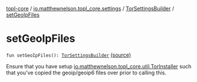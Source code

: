 [topl-core](../../index.md) / [io.matthewnelson.topl_core.settings](../index.md) / [TorSettingsBuilder](index.md) / [setGeoIpFiles](./set-geo-ip-files.md)

# setGeoIpFiles

`fun setGeoIpFiles(): `[`TorSettingsBuilder`](index.md) [(source)](https://github.com/05nelsonm/TorOnionProxyLibrary-Android/blob/master/topl-core/src/main/java/io/matthewnelson/topl_core/settings/TorSettingsBuilder.kt#L534)

Ensure that you have setup [io.matthewnelson.topl_core.util.TorInstaller](../../io.matthewnelson.topl_core.util/-tor-installer/index.md)
such that you've copied the geoip/geoip6 files over prior to calling this.

